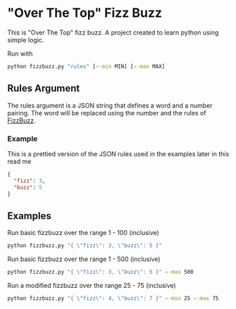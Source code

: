 # "Over The Top" Fizz Buzz

This is "Over The Top" fizz buzz. A project created to learn python using simple logic.

Run with 
```cmd
python fizzbuzz.py "rules" [--min MIN] [--max MAX]
```

## Rules Argument

The rules argument is a JSON string that defines a word and a number pairing. The word will be replaced using the number and the rules of [FizzBuzz](https://en.m.wikipedia.org/wiki/Fizz_buzz).

### Example

This is a prettied version of the JSON rules used in the examples later in this read me

```JSON
{
  "fizz": 3,
  "buzz": 5
}
```

## Examples

Run basic fizzbuzz over the range 1 - 100 (inclusive)
```cmd
python fizzbuzz.py "{ \"fizz\": 3, \"buzz\": 5 }"
```

Run basic fizzbuzz over the range 1 - 500 (inclusive)
```cmd
python fizzbuzz.py "{ \"fizz\": 3, \"buzz\": 5 }" --max 500
```

Run a modified fizzbuzz over the range 25 - 75 (inclusive)
```cmd
python fizzbuzz.py "{ \"fizz\": 4, \"buzz\": 7 }" --min 25 --max 75
```
